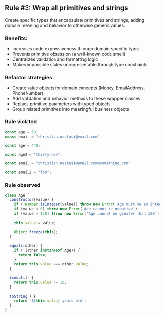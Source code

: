 ## Rule #3: Wrap all primitives and strings
Create specific types that encapsulate primitives and strings, adding domain meaning and behavior to otherwise generic values.

### Benefits:
- Increases code expressiveness through domain-specific types
- Prevents primitive obsession (a well-known code smell)
- Centralizes validation and formatting logic
- Makes impossible states unrepresentable through type constraints


### Refactor strategies
- Create value objects for domain concepts (Money, EmailAddress, PhoneNumber)
- Add validation and behavior methods to these wrapper classes
- Replace primitive parameters with typed objects
- Group related primitives into meaningful business objects


### Rule violated
```js
const age = 30;
const email = "christian.nastasi@email.com"
```

```js
const age = 440;

const age2 = "thirty-one";

const email = "christian.nastasi@email.com@something.com"

const email2 = "foo";
```

### Rule observed
```js
class Age {
  constructor(value) {
    if (!Number.isInteger(value)) throw new Error('Age must be an integer');
    if (value < 0) throw new Error('Age cannot be negative');
    if (value > 120) throw new Error('Age cannot be greater than 120');
    
    this.value = value;
    
    Object.freeze(this);
  }
  
  equals(other) {
    if (!(other instanceof Age)) {
      return false;
    }
    return this.value === other.value;
  }
  
  isAdult() {
    return this.value >= 18;
  }
  
  toString() {
    return `${this.value} years old`;
  }
}
```
